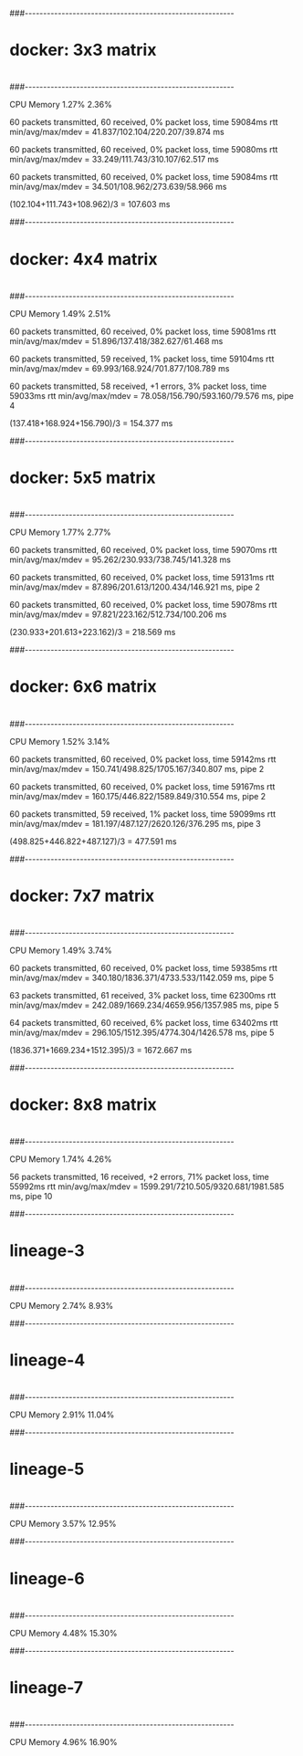 ###---------------------------------------------------------
#
# docker: 3x3 matrix
#
###---------------------------------------------------------

CPU		Memory
1.27%		2.36%

60 packets transmitted, 60 received, 0% packet loss, time 59084ms
rtt min/avg/max/mdev = 41.837/102.104/220.207/39.874 ms

60 packets transmitted, 60 received, 0% packet loss, time 59080ms
rtt min/avg/max/mdev = 33.249/111.743/310.107/62.517 ms

60 packets transmitted, 60 received, 0% packet loss, time 59084ms
rtt min/avg/max/mdev = 34.501/108.962/273.639/58.966 ms

(102.104+111.743+108.962)/3 = 107.603 ms

###---------------------------------------------------------
#
# docker: 4x4 matrix
#
###---------------------------------------------------------

CPU		Memory
1.49%		2.51%

60 packets transmitted, 60 received, 0% packet loss, time 59081ms
rtt min/avg/max/mdev = 51.896/137.418/382.627/61.468 ms

60 packets transmitted, 59 received, 1% packet loss, time 59104ms
rtt min/avg/max/mdev = 69.993/168.924/701.877/108.789 ms

60 packets transmitted, 58 received, +1 errors, 3% packet loss, time 59033ms
rtt min/avg/max/mdev = 78.058/156.790/593.160/79.576 ms, pipe 4

(137.418+168.924+156.790)/3 = 154.377 ms

###---------------------------------------------------------
#
# docker: 5x5 matrix
#
###---------------------------------------------------------

CPU		Memory
1.77%		2.77%

60 packets transmitted, 60 received, 0% packet loss, time 59070ms
rtt min/avg/max/mdev = 95.262/230.933/738.745/141.328 ms

60 packets transmitted, 60 received, 0% packet loss, time 59131ms
rtt min/avg/max/mdev = 87.896/201.613/1200.434/146.921 ms, pipe 2

60 packets transmitted, 60 received, 0% packet loss, time 59078ms
rtt min/avg/max/mdev = 97.821/223.162/512.734/100.206 ms

(230.933+201.613+223.162)/3 = 218.569 ms

###---------------------------------------------------------
#
# docker: 6x6 matrix
#
###---------------------------------------------------------

CPU		Memory
1.52%		3.14%

60 packets transmitted, 60 received, 0% packet loss, time 59142ms
rtt min/avg/max/mdev = 150.741/498.825/1705.167/340.807 ms, pipe 2

60 packets transmitted, 60 received, 0% packet loss, time 59167ms
rtt min/avg/max/mdev = 160.175/446.822/1589.849/310.554 ms, pipe 2

60 packets transmitted, 59 received, 1% packet loss, time 59099ms
rtt min/avg/max/mdev = 181.197/487.127/2620.126/376.295 ms, pipe 3

(498.825+446.822+487.127)/3 = 477.591 ms

###---------------------------------------------------------
#
# docker: 7x7 matrix
#
###---------------------------------------------------------

CPU		Memory
1.49%		3.74%

60 packets transmitted, 60 received, 0% packet loss, time 59385ms
rtt min/avg/max/mdev = 340.180/1836.371/4733.533/1142.059 ms, pipe 5

63 packets transmitted, 61 received, 3% packet loss, time 62300ms
rtt min/avg/max/mdev = 242.089/1669.234/4659.956/1357.985 ms, pipe 5

64 packets transmitted, 60 received, 6% packet loss, time 63402ms
rtt min/avg/max/mdev = 296.105/1512.395/4774.304/1426.578 ms, pipe 5

(1836.371+1669.234+1512.395)/3 = 1672.667 ms

###---------------------------------------------------------
#
# docker: 8x8 matrix
#
###---------------------------------------------------------

CPU		Memory
1.74%		4.26%

56 packets transmitted, 16 received, +2 errors, 71% packet loss, time 55992ms
rtt min/avg/max/mdev = 1599.291/7210.505/9320.681/1981.585 ms, pipe 10

###---------------------------------------------------------
#
# lineage-3
#
###---------------------------------------------------------

CPU		Memory
2.74%		8.93%

###---------------------------------------------------------
#
# lineage-4
#
###---------------------------------------------------------

CPU		Memory
2.91%		11.04%

###---------------------------------------------------------
#
# lineage-5
#
###---------------------------------------------------------

CPU		Memory
3.57%		12.95%

###---------------------------------------------------------
#
# lineage-6
#
###---------------------------------------------------------

CPU		Memory
4.48%		15.30%

###---------------------------------------------------------
#
# lineage-7
#
###---------------------------------------------------------

CPU		Memory
4.96%		16.90%

